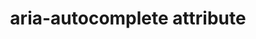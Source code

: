 ---
{
  "title": "aria-autocomplete attribute",
  "description": "Indicates whether inputting text could trigger display of one or more predictions of the user's intended value for an input and specifies how predictions would be presented if they are made.",
  "category": "aria",
  "keywords": [
    "aria-autocomplete attribute"
  ],
  "last_test_date": "2019-01-06",
  "test_results_url": "https://a11ysupport.io/tech/aria/aria-autocomplete_attribute",
  "stats": {
    "jaws": {
      "chrome": {
        "85": "a",
        "86": "a"
      },
      "ie": {
        "11": "a",
        "11.134": "a"
      },
      "firefox": {
        "80": "a",
        "82": "a"
      }
    },
    "narrator": {
      "edge": {
        "85": "a",
        "86": "a"
      }
    },
    "nvda": {
      "chrome": {
        "85": "a",
        "86": "a"
      },
      "firefox": {
        "80": "u",
        "82": "u"
      }
    },
    "talkback": {
      "and_chr": {
        "85": "a",
        "86": "a"
      }
    },
    "vo_ios": {
      "ios_saf": {
        "14": "a",
        "14.2": "a"
      }
    },
    "vo_macos": {
      "safari": {
        "14.0": "a"
      }
    },
    "orca": {
      "firefox": {
        "80": "a",
        "82": "a"
      }
    },
    "dragon_win": {
      "chrome": {
        "87": "y"
      }
    },
    "va_and": {
      "and_chr": {
        "87": "y"
      }
    },
    "vc_macos": {
      "safari": {
        "14.0.1": "y"
      }
    },
    "vc_ios": {
      "ios_saf": {
        "14.2": "y"
      }
    },
    "wsr": {
      "chrome": {
        "87": "y"
      }
    }
  },
  "links": {
    "ARIA spec for aria-autocomplete": "https://www.w3.org/TR/wai-aria-1.1/#aria-autocomplete"
  }
}
---